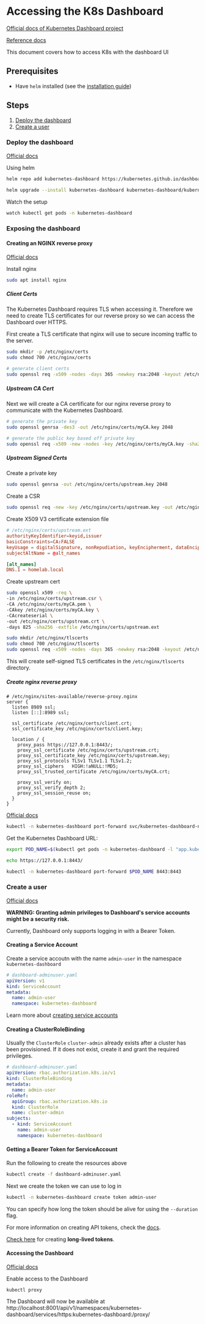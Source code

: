 # Accessing the K8s Dashboard

[Official docs of Kubernetes Dashboard project](https://github.com/kubernetes/dashboard)

[Reference docs](https://kubernetes.io/docs/tasks/access-application-cluster/web-ui-dashboard/)

This document covers how to access K8s with the dashboard UI

## Prerequisites

- Have `helm` installed (see the [installation guide](https://helm.sh/docs/intro/install))

## Steps

1. [Deploy the dashboard](#deploy-the-dashboard)
2. [Create a user](#create-a-user)

### Deploy the dashboard

[Official docs](https://artifacthub.io/packages/helm/k8s-dashboard/kubernetes-dashboard#installing-the-chart)

Using helm

```bash
helm repo add kubernetes-dashboard https://kubernetes.github.io/dashboard/

helm upgrade --install kubernetes-dashboard kubernetes-dashboard/kubernetes-dashboard --create-namespace --namespace kubernetes-dashboard
```

Watch the setup

```bash
watch kubectl get pods -n kubernetes-dashboard
```

### Exposing the dashboard

#### Creating an NGINX reverse proxy

[Official docs](https://docs.nginx.com/nginx/admin-guide/security-controls/securing-http-traffic-upstream/)

Install nginx

```bash
sudo apt install nginx
```

##### Client Certs

The Kubernetes Dashboard requires TLS when accessing it. Therefore we need to create TLS certificates for our reverse proxy so we can access the Dashboard over HTTPS.

First create a TLS certificate that nginx will use to secure incoming traffic to the server.

```bash
sudo mkdir -p /etc/nginx/certs
sudo chmod 700 /etc/nginx/certs

# generate client certs
sudo openssl req -x509 -nodes -days 365 -newkey rsa:2048 -keyout /etc/nginx/certs/client.key -out /etc/nginx/certs/client.crt
```

##### Upstream CA Cert

Next we will create a CA certificate for our nginx reverse proxy to communicate with the Kubernetes Dashboard.

```bash
# generate the private key
sudo openssl genrsa -des3 -out /etc/nginx/certs/myCA.key 2048

# generate the public key based off private key
sudo openssl req -x509 -new -nodes -key /etc/nginx/certs/myCA.key -sha256 -days 1825 -out /etc/nginx/certs/myCA.pem
```

##### Upstream Signed Certs

Create a private key

```bash
sudo openssl genrsa -out /etc/nginx/certs/upstream.key 2048
```

Create a CSR

```bash
sudo openssl req -new -key /etc/nginx/certs/upstream.key -out /etc/nginx/certs/upstream.csr
```

Create X509 V3 certificate extension file

```toml
# /etc/nginx/certs/upstream.ext
authorityKeyIdentifier=keyid,issuer
basicConstraints=CA:FALSE
keyUsage = digitalSignature, nonRepudiation, keyEncipherment, dataEncipherment
subjectAltName = @alt_names

[alt_names]
DNS.1 = homelab.local
```

Create upstream cert

```bash
sudo openssl x509 -req \
-in /etc/nginx/certs/upstream.csr \
-CA /etc/nginx/certs/myCA.pem \
-CAkey /etc/nginx/certs/myCA.key \
-CAcreateserial \
-out /etc/nginx/certs/upstream.crt \
-days 825 -sha256 -extfile /etc/nginx/certs/upstream.ext

```

```bash
sudo mkdir /etc/nginx/tlscerts
sudo chmod 700 /etc/nginx/tlscerts
sudo openssl req -x509 -nodes -days 365 -newkey rsa:2048 -keyout /etc/nginx/tlscerts/nginx-selfsigned.key -out /etc/nginx/tlscerts/nginx-selfsigned.crt
```

This will create self-signed TLS certificates in the `/etc/nginx/tlscerts` directory.

##### Create nginx reverse proxy

```nginx
# /etc/nginx/sites-available/reverse-proxy.nginx
server {
  listen 8989 ssl;
  listen [::]:8989 ssl;

  ssl_certificate /etc/nginx/certs/client.crt;
  ssl_certificate_key /etc/nginx/certs/client.key;

  location / {
    proxy_pass https://127.0.0.1:8443/;
    proxy_ssl_certificate /etc/nginx/certs/upstream.crt;
    proxy_ssl_certificate_key /etc/nginx/certs/upstream.key;
    proxy_ssl_protocols TLSv1 TLSv1.1 TLSv1.2;
    proxy_ssl_ciphers   HIGH:!aNULL:!MD5;
    proxy_ssl_trusted_certificate /etc/nginx/certs/myCA.crt;

    proxy_ssl_verify on;
    proxy_ssl_verify_depth 2;
    proxy_ssl_session_reuse on;
  }
}
```

[Official docs](https://github.com/kubernetes/dashboard/blob/master/docs/user/accessing-dashboard/README.md)

```bash
kubectl -n kubernetes-dashboard port-forward svc/kubernetes-dashboard-nginx-controller 8443:443
```

Get the Kubernetes Dashboard URL:

```bash
export POD_NAME=$(kubectl get pods -n kubernetes-dashboard -l "app.kubernetes.io/name=kubernetes-dashboard,app.kubernetes.io/instance=kubernetes-dashboard" -o jsonpath="{.items[0].metadata.name}")

echo https://127.0.0.1:8443/

kubectl -n kubernetes-dashboard port-forward $POD_NAME 8443:8443
```

### Create a user

[Official docs](https://kubernetes.io/docs/tasks/access-application-cluster/web-ui-dashboard/#accessing-the-dashboard-ui)

**WARNING: Granting admin privileges to Dashboard's service accounts might be a security risk.**

Currently, Dashboard only supports logging in with a Bearer Token.

#### Creating a Service Account

Create a service accoutn with the name `admin-user` in the namespace `kubernetes-dashboard`

```yaml
# dashboard-adminuser.yaml
apiVersion: v1
kind: ServiceAccount
metadata:
  name: admin-user
  namespace: kubernetes-dashboard
```

Learn more about [creating service accounts](https://kubernetes.io/docs/tasks/configure-pod-container/configure-service-account)

#### Creating a ClusterRoleBinding

Usually the `ClusterRole` `cluster-admin` already exists after a cluster has been provisioned. If it does not exist, create it and grant the required privileges.

```yaml
# dashboard-adminuser.yaml
apiVersion: rbac.authorization.k8s.io/v1
kind: ClusterRoleBinding
metadata:
  name: admin-user
roleRef:
  apiGroup: rbac.authorization.k8s.io
  kind: ClusterRole
  name: cluster-admin
subjects:
  - kind: ServiceAccount
    name: admin-user
    namespace: kubernetes-dashboard
```

#### Getting a Bearer Token for ServiceAccount

Run the following to create the resources above

```bash
kubectl create -f dashboard-adminuser.yaml
```

Next we create the token we can use to log in

```bash
kubectl -n kubernetes-dashboard create token admin-user
```

You can specify how long the token should be alive for using the `--duration` flag.

For more information on creating API tokens, check the [docs](https://kubernetes.io/docs/tasks/configure-pod-container/configure-service-account/#manually-create-an-api-token-for-a-serviceaccount).

[Check here](https://kubernetes.io/docs/tasks/configure-pod-container/configure-service-account) for creating **long-lived tokens**.

#### Accessing the Dashboard

[Official docs](https://kubernetes.io/docs/tasks/configure-pod-container/configure-service-account)

Enable access to the Dashboard

```
kubectl proxy
```

The Dashboard will now be available at http://localhost:8001/api/v1/namespaces/kubernetes-dashboard/services/https:kubernetes-dashboard:/proxy/
